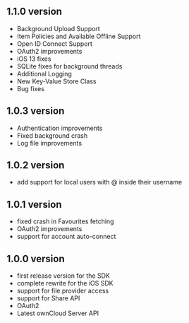 ## 1.1.0 version

- Background Upload Support
- Item Policies and Available Offline Support
- Open ID Connect Support
- OAuth2 improvements
- iOS 13 fixes
- SQLite fixes for background threads
- Additional Logging
- New Key-Value Store Class
- Bug fixes

## 1.0.3 version

- Authentication improvements
- Fixed background crash
- Log file improvements

## 1.0.2 version

- add support for local users with @ inside their username

## 1.0.1 version

- fixed crash in Favourites fetching
- OAuth2 improvements
- support for account auto-connect

## 1.0.0 version

- first release version for the SDK
- complete rewrite for the iOS SDK
- support for file provider access
- support for Share API 
- OAuth2
- Latest ownCloud Server API
